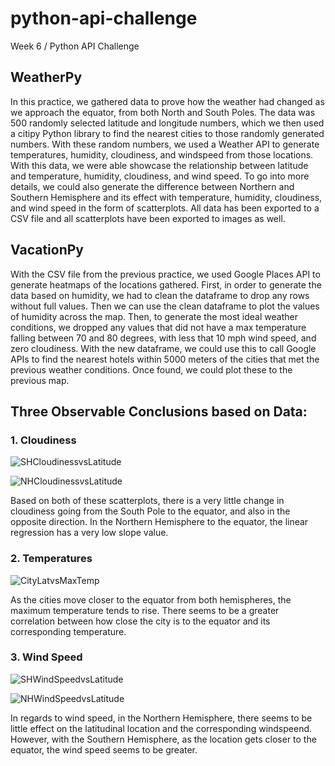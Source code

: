 # python-api-challenge
Week 6 / Python API Challenge

## WeatherPy
In this practice, we gathered data to prove how the weather had changed as we approach the equator, from both North and South Poles. The data was 500 randomly selected latitude  and longitude numbers, which we then used a citipy Python library to find the nearest cities to those randomly generated numbers. With these random numbers, we used a Weather API to generate temperatures, humidity, cloudiness, and windspeed from those locations. With this data, we were able showcase the relationship between latitude and temperature, humidity, cloudiness, and wind speed. To go into more details, we could also generate the difference between Northern and Southern Hemisphere and its effect with temperature, humidity, cloudiness, and wind speed in the form of scatterplots. All data has been exported to a CSV file and all scatterplots have been exported to images as well.

## VacationPy
With the CSV file from the previous practice, we used Google Places API to generate heatmaps of the locations gathered. First, in order to generate the data based on humidity, we had to clean the dataframe to drop any rows without full values. Then we can use the clean dataframe to plot the values of humidity across the map. Then, to generate the most ideal weather conditions, we dropped any values that did not have a max temperature falling between 70 and 80 degrees, with less that 10 mph wind speed, and zero cloudiness. With the new dataframe, we could use this to call Google APIs to find the nearest hotels within 5000 meters of the cities that met the previous weather conditions. Once found, we could plot these to the previous map.

## Three Observable Conclusions based on Data:
### 1. Cloudiness
![SHCloudinessvsLatitude](https://user-images.githubusercontent.com/65466578/93274964-362d4600-f781-11ea-9468-c29f98bce462.png)

![NHCloudinessvsLatitude](https://user-images.githubusercontent.com/65466578/93274995-48a77f80-f781-11ea-9c4a-e9462e7e1435.png)

Based on both of these scatterplots, there is a very little change in cloudiness going from the South Pole to the equator, and also in the opposite direction. In the Northern Hemisphere to the equator, the linear regression has a very low slope value.

### 2. Temperatures
![CityLatvsMaxTemp](https://user-images.githubusercontent.com/65466578/93275160-c4093100-f781-11ea-8c47-b0de7f1de0dd.png)

As the cities move closer to the equator from both hemispheres, the maximum temperature tends to rise. There seems to be a greater correlation between how close the city is to the equator and its corresponding temperature. 

### 3. Wind Speed
![SHWindSpeedvsLatitude](https://user-images.githubusercontent.com/65466578/93290114-9a620100-f7a5-11ea-8a01-2fcbcb873108.png)

![NHWindSpeedvsLatitude](https://user-images.githubusercontent.com/65466578/93290115-9afa9780-f7a5-11ea-97c8-61a003995728.png)

In regards to wind speed, in the Northern Hemisphere, there seems to be little effect on the latitudinal location and the corresponding windspeend. However, with the Southern Hemisphere, as the location gets closer to the equator, the wind speed seems to be greater. 

